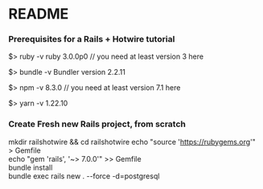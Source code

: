 # README

### Prerequisites for a Rails + Hotwire tutorial
$> ruby -v
ruby 3.0.0p0 // you need at least version 3 here

$> bundle -v
Bundler version 2.2.11

$> npm -v
8.3.0 // you need at least version 7.1 here

$> yarn -v
1.22.10

### Create Fresh new Rails project, from scratch

mkdir railshotwire && cd railshotwire 
echo "source 'https://rubygems.org'" > Gemfile  
echo "gem 'rails', '~> 7.0.0'" >> Gemfile  
bundle install  
bundle exec rails new . --force -d=postgresql 
